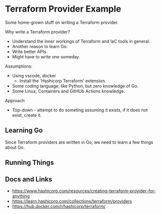 # Terraform Provider Example

Some home-grown stuff on writing a Terraform provider.  

Why write a Terraform provider?
* Understand the inner workings of Terraform and IaC tools in general.
* Another reason to learn Go.
* Write better APIs.
* Might have to write one someday.

Assumptions:
* Using vscode, docker
  * Install the 'Hashicorp Terraform' extension.
* Some coding language, like Python, but zero knowledge of Go.
* Some Linux, Containers and GitHUb Actions knowledge.

Approach
* Top-down - attempt to do someting assuming it exists, if it does not exist, create it.

## Learning Go
Since Terraform providers are written in Go, we need to learn a few things about Go.

## Running Things


## Docs and Links
* https://www.hashicorp.com/resources/creating-terraform-provider-for-anything
* https://learn.hashicorp.com/collections/terraform/providers
* https://hub.docker.com/r/hashicorp/terraform/